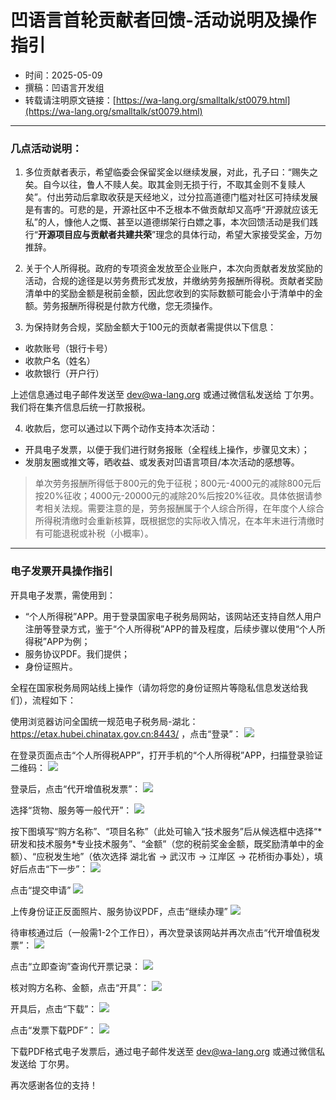 # 凹语言首轮贡献者回馈-活动说明及操作指引

- 时间：2025-05-09
- 撰稿：凹语言开发组
- 转载请注明原文链接：[https://wa-lang.org/smalltalk/st0079.html](https://wa-lang.org/smalltalk/st0079.html)

---

### 几点活动说明：

1. 多位贡献者表示，希望临委会保留奖金以继续发展，对此，孔子曰：“赐失之矣。自今以往，鲁人不赎人矣。取其金则无损于行，不取其金则不复赎人矣”。付出劳动后拿取收获是天经地义，过分拉高道德门槛对社区可持续发展是有害的。可悲的是，开源社区中不乏根本不做贡献却又高呼“开源就应该无私”的人，慷他人之慨、甚至以道德绑架行白嫖之事，本次回馈活动是我们践行“**开源项目应与贡献者共建共荣**”理念的具体行动，希望大家接受奖金，万勿推辞。

2. 关于个人所得税。政府的专项资金发放至企业账户，本次向贡献者发放奖励的活动，合规的途径是以劳务费形式发放，并缴纳劳务报酬所得税。贡献者奖励清单中的奖励金额是税前金额，因此您收到的实际数额可能会小于清单中的金额。劳务报酬所得税是付款方代缴，您无须操作。

3. 为保持财务合规，奖励金额大于100元的贡献者需提供以下信息：
- 收款账号（银行卡号）
- 收款户名（姓名）
- 收款银行（开户行）

上述信息通过电子邮件发送至 dev@wa-lang.org 或通过微信私发送给 丁尔男。我们将在集齐信息后统一打款报税。


4. 收款后，您可以通过以下两个动作支持本次活动：
- 开具电子发票，以便于我们进行财务报账（全程线上操作，步骤见文末）；
- 发朋友圈或推文等，晒收益、或发表对凹语言项目/本次活动的感想等。

>单次劳务报酬所得低于800元的免于征税；800元-4000元的减除800元后按20%征收；4000元-20000元的减除20%后按20%征收。具体依据请参考相关法规。需要注意的是，劳务报酬属于个人综合所得，在年度个人综合所得税清缴时会重新核算，既根据您的实际收入情况，在本年末进行清缴时有可能退税或补税（小概率）。

---

### 电子发票开具操作指引

开具电子发票，需使用到：
- “个人所得税”APP。用于登录国家电子税务局网站，该网站还支持自然人用户注册等登录方式，鉴于“个人所得税”APP的普及程度，后续步骤以使用“个人所得税”APP为例；
- 服务协议PDF。我们提供；
- 身份证照片。

全程在国家税务局网站线上操作（请勿将您的身份证照片等隐私信息发送给我们），流程如下：

使用浏览器访问全国统一规范电子税务局-湖北：https://etax.hubei.chinatax.gov.cn:8443/ ，点击“登录”：
![](/st0079-01.png)

在登录页面点击“个人所得税APP”，打开手机的“个人所得税”APP，扫描登录验证二维码：
![](/st0079-02.png)

登录后，点击“代开增值税发票”：
![](/st0079-03.png)

选择“货物、服务等一般代开”：
![](/st0079-04.png)

按下图填写“购方名称”、“项目名称”（此处可输入“技术服务”后从候选框中选择“\*研发和技术服务\*专业技术服务”、“金额”（您的税前奖金金额，既奖励清单中的金额）、“应税发生地”（依次选择 湖北省 -> 武汉市 -> 江岸区 -> 花桥街办事处），填好后点击“下一步”：
![](/st0079-05.png)

点击“提交申请”
![](/st0079-06.png)

上传身份证正反面照片、服务协议PDF，点击“继续办理”
![](/st0079-07.png)

待审核通过后（一般需1-2个工作日），再次登录该网站并再次点击“代开增值税发票”：
![](/st0079-08.png)

点击“立即查询”查询代开票记录：
![](/st0079-09.png)

核对购方名称、金额，点击“开具”：
![](/st0079-10.png)

开具后，点击“下载”：
![](/st0079-11.png)

点击“发票下载PDF”：
![](/st0079-12.png)

下载PDF格式电子发票后，通过电子邮件发送至 dev@wa-lang.org 或通过微信私发送给 丁尔男。

再次感谢各位的支持！